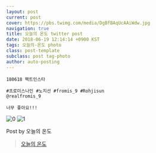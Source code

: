 ```yaml
---
layout: post
current: post
cover: https://pbs.twimg.com/media/DgBfBAqUcAAiWdw.jpg
navigation: true
title: 오늘의 온도 twitter post
date: 2018-06-19 12:14:14 +0900 KST
tags: 오늘의-온도 photo
class: post-template
subclass: post tag-photo
author: auto-posting
---
```


```  
180618 팩트인스타  
  
#프로미스나인 #노지선 #fromis_9 #Rohjisun  
@realfromis_9   
  
너무 좋아요!!!  

```

![0](https://pbs.twimg.com/media/DgBfAYgU0AAKj65.jpg)
![1](https://pbs.twimg.com/media/DgBfBAqUcAAiWdw.jpg)


Post by 오늘의 온도

> [오늘의 온도](https://twitter.com/Temperature_98)